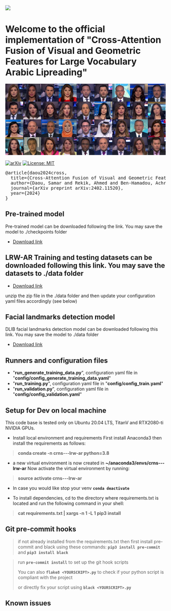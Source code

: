 <img src="https://crns.rnrt.tn/img/logo.svg">

# Welcome to the official implementation of "Cross-Attention Fusion of Visual and Geometric Features for Large Vocabulary Arabic Lipreading"
 ![image](assets/merged_image.png)

[![arXiv](https://img.shields.io/badge/arXiv-2208.11424-b31b1b.svg)](https://arxiv.org/abs/2402.11520) [![License: MIT](https://img.shields.io/badge/License-MIT-yellow.svg)](https://opensource.org/licenses/MIT)
<pre>
@article{daou2024cross,
  title={Cross-Attention Fusion of Visual and Geometric Features for Large Vocabulary Arabic Lipreading},
  author={Daou, Samar and Rekik, Ahmed and Ben-Hamadou, Achraf and Kallel, Abdelaziz},
  journal={arXiv preprint arXiv:2402.11520},
  year={2024}
}
</pre>

## Pre-trained model 
Pre-trained model can be downloaded following the link. You may save the model to ./checkpoints folder
- [Download link](https://drive.google.com/file/d/186P4fFTOsWhDqpML5lbaKilhPkVi-Yfq/view)
## LRW-AR Training and testing datasets can be downloaded following this link. You may save the datasets to ./data folder
- [Download link](https://osf.io/rz49x)

unzip the zip file in the ./data folder and then update your configuration yaml files accordingly (see below)

## Facial landmarks detection model
DLIB facial landmarks detection model can be downloaded following this link. You may save the model to ./data folder
- [Download link](https://drive.google.com/file/d/1HZW_xVIZySJ-5yFoE-nztfo4VxhDxGyT)
## Runners and configuration files
- "**run_generate_training_data.py**", configuration yaml file in "**config/config_generate_training_data.yaml**"
- "**run_training.py**", configuration yaml file in "**config/config_train.yaml**"
- "**run_validation.py**", configuration yaml file in "**config/config_validation.yaml**"

## Setup for Dev on local machine
This code base is tested only on Ubuntu 20.04 LTS, TitanV and RTX2080-ti NVIDIA GPUs.
- Install local environment and requirements
First install Anaconda3 then install the requirements as follows:

> **conda create -n crns---lrw-ar python=3.8**

- a new virtual environment is now created in **~/anaconda3/envs/crns---lrw-ar**
Now activate the virtual environment by running:

> **source activate crns---lrw-ar**

- In case you would like stop your venv **`conda deactivate`**

- To install dependencies, cd to the directory where requirements.txt is located and run the following command in your shell:

> **cat requirements.txt  | xargs -n 1 -L 1 pip3 install**

## Git pre-commit hooks
> if not already installed from the requirements.txt then first install pre-commit and black using these commands: **`pip3 install pre-commit`**
> and **`pip3 install black`**

> run **`pre-commit install`** to set up the git hook scripts
>
> You can also **`flake8 <YOURSCRIPT>.py`** to check if your python script is compliant with the project
>
> or directly fix your script using **`black <YOURSCRIPT>.py`**

## Known issues